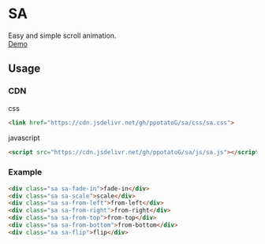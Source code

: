 # SA

Easy and simple scroll animation.
<br>
[Demo](https://ppotatog.github.io/sa/index.html)
## Usage
### CDN

css
```html
<link href="https://cdn.jsdelivr.net/gh/ppotatoG/sa/css/sa.css">
```

javascript
```html
<script src="https://cdn.jsdelivr.net/gh/ppotatoG/sa/js/sa.js"></script>
```

### Example
```html
<div class="sa sa-fade-in">fade-in</div>
<div class="sa sa-scale">scale</div>
<div class="sa sa-from-left">from-left</div>
<div class="sa sa-from-right">from-right</div>
<div class="sa sa-from-top">from-top</div>
<div class="sa sa-from-bottom">from-bottom</div>
<div class="sa sa-flip">flip</div>
```

